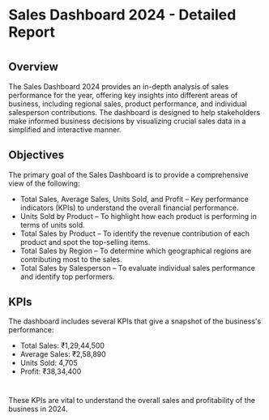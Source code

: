 # Sales Dashboard 2024 - Detailed Report
#
## Overview
The Sales Dashboard 2024 provides an in-depth analysis of sales performance for the year, offering key insights into different areas of business, including regional sales, product performance, and individual salesperson contributions. The dashboard is designed to help stakeholders make informed business decisions by visualizing crucial sales data in a simplified and interactive manner.

## Objectives
The primary goal of the Sales Dashboard is to provide a comprehensive view of the following:
- Total Sales, Average Sales, Units Sold, and Profit – Key performance indicators (KPIs) to understand the overall financial performance.
- Units Sold by Product – To highlight how each product is performing in terms of units sold.
- Total Sales by Product – To identify the revenue contribution of each product and spot the top-selling items.
- Total Sales by Region – To determine which geographical regions are contributing most to the sales.
- Total Sales by Salesperson – To evaluate individual sales performance and identify top performers.

## KPIs
The dashboard includes several KPIs that give a snapshot of the business's performance:
- Total Sales: ₹1,29,44,500
- Average Sales: ₹2,58,890
- Units Sold: 4,705
- Profit: ₹38,34,400
#
These KPIs are vital to understand the overall sales and profitability of the business in 2024.
